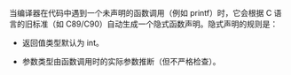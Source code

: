 当编译器在代码中遇到一个未声明的函数调用（例如 printf）时，它会根据 C 语言的旧标准（如 C89/C90）自动生成一个隐式函数声明。隐式声明的规则是：

- 返回值类型默认为 int。

- 参数类型由函数调用时的实际参数推断（但不严格检查）。